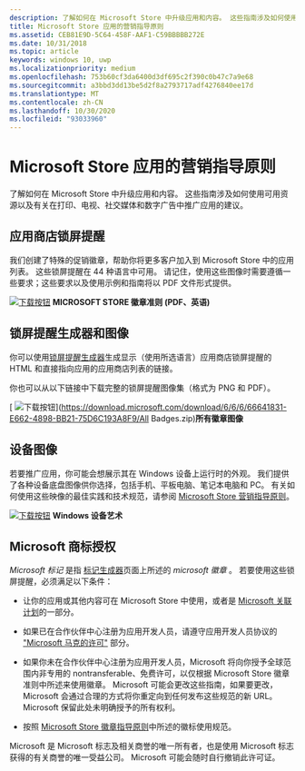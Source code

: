 ```yaml
---
description: 了解如何在 Microsoft Store 中升级应用和内容。 这些指南涉及如何使用可用资源以及有关在打印、电视、社交媒体和数字广告中推广应用的建议。
title: Microsoft Store 应用的营销指导原则
ms.assetid: CEB81E9D-5C64-458F-AAF1-C59BBBBB272E
ms.date: 10/31/2018
ms.topic: article
keywords: windows 10, uwp
ms.localizationpriority: medium
ms.openlocfilehash: 753b60cf3da6400d3df695c2f390c0b47c7a9e68
ms.sourcegitcommit: a3bbd3dd13be5d2f8a2793717adf4276840ee17d
ms.translationtype: MT
ms.contentlocale: zh-CN
ms.lasthandoff: 10/30/2020
ms.locfileid: "93033960"
---
```

# <a name="microsoft-store-marketing-guidelines-for-apps"></a>Microsoft Store 应用的营销指导原则

了解如何在 Microsoft Store 中升级应用和内容。 这些指南涉及如何使用可用资源以及有关在打印、电视、社交媒体和数字广告中推广应用的建议。

## <a name="store-badges"></a>应用商店锁屏提醒

我们创建了特殊的促销徽章，帮助你将更多客户加入到 Microsoft Store 中的应用列表。 这些锁屏提醒在 44 种语言中可用。 请记住，使用这些图像时需要遵循一些要求；这些要求以及使用示例和指南将以 PDF 文件形式提供。

[ ![ 下载按钮](images/downloadbutton.png)](https://download.microsoft.com/download/0/7/D/07DF43D4-B1A8-4D38-BC02-4903BB36CEE8/Microsoft_Store_Badge_Guidelines.pdf) **MICROSOFT STORE 徽章准则 (PDF、英语)**


## <a name="badge-generator-and-images"></a>锁屏提醒生成器和图像

你可以使用[锁屏提醒生成器](https://developer.microsoft.com/store/badges)生成显示（使用所选语言）应用商店锁屏提醒的 HTML 和直接指向应用的应用商店列表的链接。

你也可以从以下链接中下载完整的锁屏提醒图像集（格式为 PNG 和 PDF）。

[ ![ 下载按钮](images/downloadbutton.png)](https://download.microsoft.com/download/6/6/6/66641831-E662-4898-BB21-75D6C193A8F9/All Badges.zip)**所有徽章图像**


## <a name="device-images"></a>设备图像

若要推广应用，你可能会想展示其在 Windows 设备上运行时的外观。 我们提供了各种设备底盘图像供你选择，包括手机、平板电脑、笔记本电脑和 PC。 有关如何使用这些映像的最佳实践和技术规范，请参阅 [Microsoft Store 营销指导原则](https://download.microsoft.com/download/0/7/D/07DF43D4-B1A8-4D38-BC02-4903BB36CEE8/Microsoft_Store_Badge_Guidelines.pdf)。

[ ![ 下载按钮](images/downloadbutton.png)](https://download.microsoft.com/download/1/A/5/1A58A23A-1388-4097-B441-A3E8DBC14849/Windows_Store_Device_Art.zip) **Windows 设备艺术**

## <a name="license-to-microsoft-marks"></a>Microsoft 商标授权

*Microsoft 标记* 是指 [标记生成器](https://developer.microsoft.com/store/badges)页面上所述的 *microsoft 徽章* 。 若要使用这些锁屏提醒，必须满足以下条件：

-   让你的应用或其他内容可在 Microsoft Store 中使用，或者是 [Microsoft 关联计划](https://www.microsoftaffiliates.com/)的一部分。

-   如果已在合作伙伴中心注册为应用开发人员，请遵守应用开发人员协议的 ["Microsoft 马克的许可"](/legal/windows/agreements/app-developer-agreement#license_to_mark) 部分。

-   如果你未在合作伙伴中心注册为应用开发人员，Microsoft 将向你授予全球范围内非专用的 nontransferable、免费许可，以仅根据 Microsoft Store 徽章准则中所述来使用徽章。 Microsoft 可能会更改这些指南，如果要更改，Microsoft 会通过合理的方式将你重定向到任何发布这些规范的新 URL。 Microsoft 保留此处未明确授予的所有权利。

-   按照 [Microsoft Store 徽章指导原则](https://download.microsoft.com/download/0/7/D/07DF43D4-B1A8-4D38-BC02-4903BB36CEE8/Microsoft_Store_Badge_Guidelines.pdf)中所述的徽标使用规范。

Microsoft 是 Microsoft 标志及相关商誉的唯一所有者，也是使用 Microsoft 标志获得的有关商誉的唯一受益公司。 Microsoft 可能会随时自行撤销此许可证。

 

 
